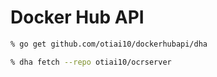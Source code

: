 # Docker Hub API

```sh
% go get github.com/otiai10/dockerhubapi/dha
```

```sh
% dha fetch --repo otiai10/ocrserver
```
